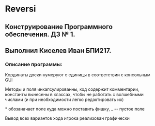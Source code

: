 # Reversi
## Конструирование Программного обеспечения. ДЗ № 1.
## Выполнил Киселев Иван БПИ217.

### Описание программы:
Кординаты доски нумеруют с единицы в соответствии с консольным GUI

Методы и поля инкапсулированны, код содержит комментарии, 
константы вынесены в классах, чтобы не работать с волшебными числами (и при необходимости легко редактировать их)

\* обозаначает поле куда можно поставить фишку, _ -- пустое поле

Вывод всех вариантов хода игрока реализован графически
